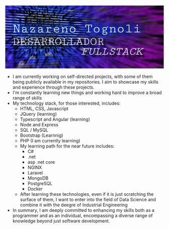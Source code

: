 <img src="banner3.jpg"></img>
- I am currently working on self-directed projects, with some of them being publicly available in my repositories. I aim to showcase my skills and experience through these projects.
- I'm constantly learning new things and working hard to improve a broad range of skills
- My technology stack, for those interested, includes:
  - HTML, CSS, Javascript
  - JQuery (learning)
  - Typescript and Angular (learning)
  - Node and Express
  - SQL / MySQL
  - Bootstrap (Learnnig)
  - PHP (I am currently learning)
  - My learning path for the near future includes:
    - C#
    - .net
    - asp .net core
    - NGINX
    - Laravel
    - MongoDB
    - PostgreSQL
    - Docker
  - After learning these technologies, even if it is just scratching the surface of them, I want to enter into the field of Data Science and combine it with the deegre of Industrial Engineering
- In summary, I am deeply committed to enhancing my skills both as a programmer and as an individual, encompassing a diverse range of knowledge beyond just software development.
